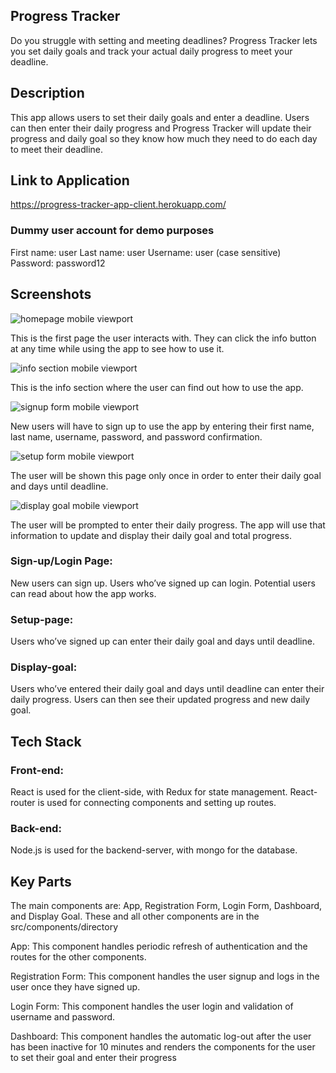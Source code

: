 ## Progress Tracker
Do you struggle with setting and meeting deadlines? 
Progress Tracker lets you set daily goals and track your actual daily progress to meet your deadline. 

## Description
This app allows users to set their daily goals and enter a deadline. Users can then enter their daily progress and Progress Tracker will update their progress and daily goal so they know how much they need to do each day to meet their deadline. 

## Link to Application
https://progress-tracker-app-client.herokuapp.com/

### Dummy user account for demo purposes
First name: user
Last name: user
Username: user (case sensitive)
Password: password12

## Screenshots
![homepage mobile viewport](https://user-images.githubusercontent.com/39287373/45904243-1b05e680-bdb2-11e8-97af-b0c724f60e8e.png)

This is the first page the user interacts with. They can click the info button at any time while using the app to see how to use it. 

![info section mobile viewport](https://user-images.githubusercontent.com/39287373/45901878-23f2ba00-bdaa-11e8-8213-18c7ee2ccd2a.png)

This is the info section where the user can find out how to use the app. 

![signup form mobile viewport](https://user-images.githubusercontent.com/39287373/45901880-248b5080-bdaa-11e8-9ba3-cd467419ccb5.png)

New users will have to sign up to use the app by entering their first name, last name, username, password, and password confirmation.

![setup form mobile viewport](https://user-images.githubusercontent.com/39287373/45901877-23f2ba00-bdaa-11e8-88be-8dbfa344356c.png)

The user will be shown this page only once in order to enter their daily goal and days until deadline. 

![display goal mobile viewport](https://user-images.githubusercontent.com/39287373/45901876-23f2ba00-bdaa-11e8-9668-c50f90d31eba.png)

The user will be prompted to enter their daily progress. The app will use that information to update and display their daily goal and total progress. 

### Sign-up/Login Page: 
New users can sign up. Users who’ve signed up can login. Potential users can read about how the app works. 
### Setup-page: 
Users who’ve signed up can enter their daily goal and days until deadline.
### Display-goal: 
Users who’ve entered their daily goal and days until deadline can enter their daily progress. Users can then see their updated progress and new daily goal. 
## Tech Stack
### Front-end: 
React is used for the client-side, with Redux for state management. React-router is used for connecting components and setting up routes. 
### Back-end: 
Node.js is used for the backend-server, with mongo for the database. 
## Key Parts
The main components are: App, Registration Form, Login Form, Dashboard, and Display Goal.
These and all other components are in the src/components/directory

App: This component handles periodic refresh of authentication and the routes for the other components.

Registration Form: This component handles the user signup and logs in the user once they have signed up. 

Login Form: This component handles the user login and validation of username and password.

Dashboard: This component handles the automatic log-out after the user has been inactive for 10 minutes and renders the components for the user to set their goal and enter their progress
